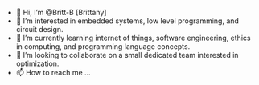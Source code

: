 - 👋 Hi, I’m @Britt-B [Brittany]
- 👀 I’m interested in embedded systems, low level programming, and circuit design.
- 🌱 I’m currently learning internet of things, software engineering, ethics in computing, and programming language concepts.
- 💞️ I’m looking to collaborate on a small dedicated team interested in optimization.
- 📫 How to reach me ...

<!---
Britt-B/Britt-B is a ✨ special ✨ repository because its `README.md` (this file) appears on your GitHub profile.
You can click the Preview link to take a look at your changes.
--->

